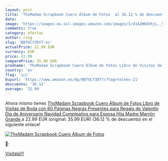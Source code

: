 ```yaml
---
layout: post
title: 'ThxMadam Scrapbook Cuero Álbum de Fotos  al 36.12 % de descuento'
date: 
image: 'https://images-eu.ssl-images-amazon.com/images/I/41A2WbEUhjL._SL200_.jpg'
comments: true
category: ofertas
author: ring
slug: 'B07GCY3DY7-es'
actualPrice: 22.99 EUR
currency: EUR
price: 22.99
comparePrice: 35.99 EUR
prodname: 'ThxMadam Scrapbook Cuero Álbum de Fotos Libro de Visitas de Boda con 60 Páginas Negras Presentes para Regalo de Valentín Día de Aniversario Navidad Cumpleaños para Esposa Hija Madre Marrón  Grande '
country: 'es'
flag: '🇪🇸'
buyurl: 'https://www.amazon.es/dp/B07GCY3DY7/?tag=tolees-21'
descuento: '36.12'
average: '22.99'
---
```


Ahora mismo tienes [ThxMadam Scrapbook Cuero Álbum de Fotos Libro de Visitas de Boda con 60 Páginas Negras Presentes para Regalo de Valentín Día de Aniversario Navidad Cumpleaños para Esposa Hija Madre Marrón  Grande ](https://www.amazon.es/dp/B07GCY3DY7/?tag=tolees-21) a 22.99 EUR (original: 35.99 EUR) (36.12 %  de descuento) en el siguiente enlace!

[![ThxMadam Scrapbook Cuero Álbum de Fotos ](https://images-eu.ssl-images-amazon.com/images/I/41A2WbEUhjL._SL200_.jpg)](https://www.amazon.es/dp/B07GCY3DY7/?tag=tolees-21)

🔎:


[Visítala!!!](https://www.amazon.es/dp/B07GCY3DY7/?tag=tolees-21)
